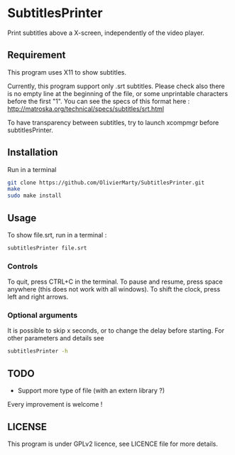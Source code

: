 # SubtitlesPrinter

Print subtitles above a X-screen, independently of the video player.

## Requirement

This program uses X11 to show subtitles.

Currently, this program support only .srt subtitles. Please check also there is no empty line at the beginning of the file, or some unprintable characters before the first "1".
You can see the specs of this format here : http://matroska.org/technical/specs/subtitles/srt.html

To have transparency between subtitles, try to launch xcompmgr before subtitlesPrinter.

## Installation

Run in a terminal
```bash
git clone https://github.com/OlivierMarty/SubtitlesPrinter.git
make
sudo make install
```

## Usage

To show file.srt, run in a terminal :
```bash
subtitlesPrinter file.srt
```

### Controls

To quit, press CTRL+C in the terminal.
To pause and resume, press space anywhere (this does not work with all windows).
To shift the clock, press left and right arrows.

### Optional arguments

It is possible to skip x seconds, or to change the delay before starting. For other parameters and details see
```bash
subtitlesPrinter -h
```

## TODO

* Support more type of file (with an extern library ?)

Every improvement is welcome !

## LICENSE

This program is under GPLv2 licence, see LICENCE file for more details.
